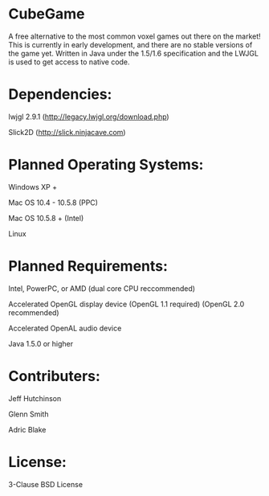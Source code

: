 CubeGame
========

A free alternative to the most common voxel games out there on the market!  This is currently in early development, and there are no stable versions of the game yet.  Written in Java under the 1.5/1.6 specification and the LWJGL is used to get access to native code.

Dependencies:
=============

lwjgl 2.9.1 (http://legacy.lwjgl.org/download.php)

Slick2D (http://slick.ninjacave.com)

Planned Operating Systems:
=============

Windows XP +

Mac OS 10.4 - 10.5.8 (PPC)

Mac OS 10.5.8 + (Intel)

Linux


Planned Requirements:
=============

Intel, PowerPC, or AMD (dual core CPU reccommended)

Accelerated OpenGL display device (OpenGL 1.1 required) (OpenGL 2.0 recommended)

Accelerated OpenAL audio device

Java 1.5.0 or higher

Contributers:
=============

Jeff Hutchinson

Glenn Smith

Adric Blake

License:
========

3-Clause BSD License